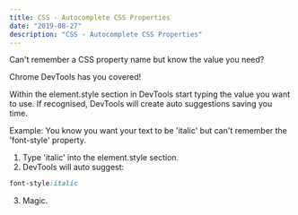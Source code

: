 ```yaml
---
title: CSS - Autocomplete CSS Properties
date: "2019-08-27"
description: "CSS - Autocomplete CSS Properties"
---
```


Can't remember a CSS property name but know the value you need?

Chrome DevTools has you covered!

Within the element.style section in DevTools start typing the value you want to use. If recognised, DevTools will create auto suggestions saving you time.

Example: You know you want your text to be 'italic' but can't remember the 'font-style' property.

1. Type 'italic' into the element.style section.
2. DevTools will auto suggest: 
```css
font-style:italic
```
3. Magic.



